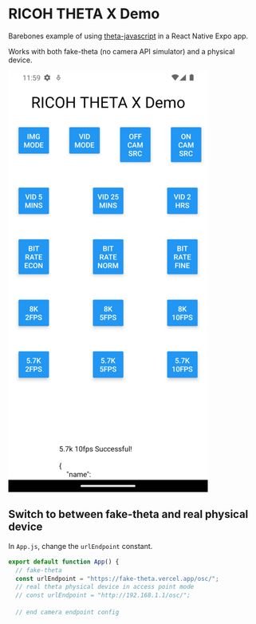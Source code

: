 # RICOH THETA X Demo 

Barebones example of using [theta-javascript](https://github.com/theta360developers/theta-javascript)
in a React Native Expo app.

Works with both fake-theta (no camera API simulator) and a physical device.

![screenshot](readme_assets/Screenshot_1686596350.png)

## Switch to between fake-theta and real physical device

In `App.js`, change the `urlEndpoint` constant.

```javascript
export default function App() {
  // fake-theta
  const urlEndpoint = "https://fake-theta.vercel.app/osc/";
  // real theta physical device in access point mode
  // const urlEndpoint = "http://192.168.1.1/osc/";

  // end camera endpoint config
```
